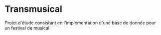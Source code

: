 # Transmusical
Projet d'étude consistant en l'implémentation d'une base de donnée pour un festival de musical

